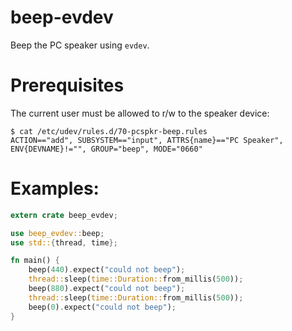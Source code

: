 # beep-evdev
Beep the PC speaker using `evdev`.

# Prerequisites
The current user must be allowed to r/w to the speaker device:
```
$ cat /etc/udev/rules.d/70-pcspkr-beep.rules
ACTION=="add", SUBSYSTEM=="input", ATTRS{name}=="PC Speaker", ENV{DEVNAME}!="", GROUP="beep", MODE="0660"
```

# Examples:
```rust
extern crate beep_evdev;

use beep_evdev::beep;
use std::{thread, time};

fn main() {
    beep(440).expect("could not beep");
    thread::sleep(time::Duration::from_millis(500));
    beep(880).expect("could not beep");
    thread::sleep(time::Duration::from_millis(500));
    beep(0).expect("could not beep");
}
```